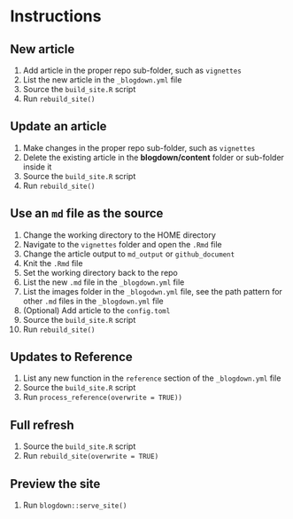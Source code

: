 # Instructions

## New article

1. Add article in the proper repo sub-folder, such as `vignettes`
2. List the new article in the `_blogdown.yml` file
3. Source the `build_site.R` script
4. Run `rebuild_site()` 

## Update an article

1. Make changes in the proper repo sub-folder, such as `vignettes`
2. Delete the existing article in the **blogdown/content** folder or sub-folder inside it
3. Source the `build_site.R` script
4. Run `rebuild_site()` 

## Use an `md` file as the source

1. Change the working directory to the HOME directory
2. Navigate to the `vignettes` folder and open the `.Rmd` file
3. Change the article output to `md_output` or `github_document`
4. Knit the `.Rmd` file 
5. Set the working directory back to the repo
6. List the new `.md` file in the `_blogdown.yml` file
7. List the images folder in the `_blogodwn.yml` file, see the path pattern for other `.md` files in the `_blogdown.yml` file
8. (Optional) Add article to the `config.toml`
9. Source the `build_site.R` script
10. Run `rebuild_site()` 

## Updates to Reference

1. List any new function in the `reference` section of the `_blogdown.yml` file
3. Source the `build_site.R` script
4. Run `process_reference(overwrite = TRUE))` 


## Full refresh

1. Source the `build_site.R` script
2. Run `rebuild_site(overwrite = TRUE)`

## Preview the site

1. Run `blogdown::serve_site()`





